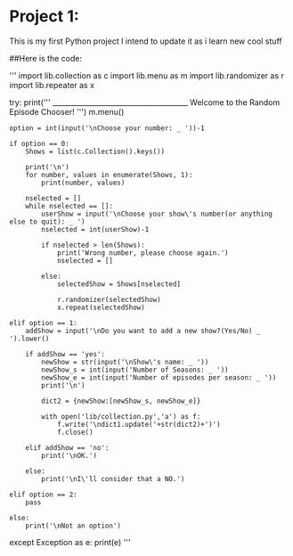 # Project 1:

This is my first Python project
I intend to update it as i learn new cool stuff

##Here is the code:

'''
import lib.collection as c
import lib.menu as m
import lib.randomizer as r
import lib.repeater as x

try:
	print('''
			______________________________________
			Welcome to the Random Episode Chooser!
				''')
	m.menu()

	option = int(input('\nChoose your number: _ '))-1

	if option == 0:
		Shows = list(c.Collection().keys())

		print('\n')
		for number, values in enumerate(Shows, 1):
			print(number, values)

		nselected = []
		while nselected == []:
			userShow = input('\nChoose your show\'s number(or anything else to quit): _ ')
			nselected = int(userShow)-1
				
			if nselected > len(Shows):
				print('Wrong number, please choose again.')
				nselected = []
				
			else:
				selectedShow = Shows[nselected]
					
				r.randomizer(selectedShow)
				x.repeat(selectedShow)
		
	elif option == 1:
		addShow = input('\nDo you want to add a new show?(Yes/No) _ ').lower()

		if addShow == 'yes':
			newShow = str(input('\nShow\'s name: _ '))
			newShow_s = int(input('Number of Seasons: _ '))
			newShow_e = int(input('Number of episodes per season: _ '))
			print('\n')

			dict2 = {newShow:[newShow_s, newShow_e]}
			
			with open('lib/collection.py','a') as f:
				f.write('\ndict1.update('+str(dict2)+')')
				f.close()
			
		elif addShow == 'no':
			print('\nOK.')
			
		else:
			print('\nI\'ll consider that a NO.')
							
	elif option == 2:
		pass

	else:
		print('\nNot an option')

except Exception as e:
	print(e)
'''
